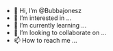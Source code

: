 - 👋 Hi, I’m @Bubbajonesz
- 👀 I’m interested in ...
- 🌱 I’m currently learning ...
- 💞️ I’m looking to collaborate on ...
- 📫 How to reach me ...

<!---
Bubbajonesz/Bubbajonesz is a ✨ special ✨ repository because its `README.md` (this file) appears on your GitHub profile.
You can click the Preview link to take a look at your changes.
--->
